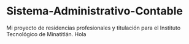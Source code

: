 # Sistema-Administrativo-Contable
Mi proyecto de residencias profesionales y titulación para el Instituto Tecnológico de Minatitlán.
Hola
